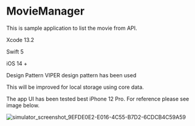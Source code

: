 # MovieManager

This is sample application to list the movie from API.

Xcode
13.2

Swift 5

iOS
14 + 


Design Pattern
VIPER design pattern has been used

This will be improved for local storage using core data.

The app UI has been tested best iPhone 12 Pro. For reference please see image below.

![simulator_screenshot_9EFDE0E2-E016-4C55-B7D2-6CDCB4C59A59](https://user-images.githubusercontent.com/4199763/146634295-5f64582f-ea90-4175-861f-df8a8f4b3b20.png)

